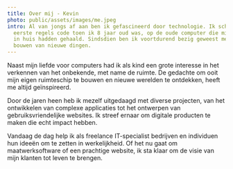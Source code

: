 ```yaml
---
title: Over mij - Kevin
photo: public/assets/images/me.jpeg
intro: Al van jongs af aan ben ik gefascineerd door technologie. Ik schreef mijn
  eerste regels code toen ik 8 jaar oud was, op de oude computer die mijn ouders
  in huis hadden gehaald. Sindsdien ben ik voortdurend bezig geweest met het
  bouwen van nieuwe dingen.
---
```

Naast mijn liefde voor computers had ik als kind een grote interesse in het verkennen van het onbekende, met name de ruimte. De gedachte om ooit mijn eigen ruimteschip te bouwen en nieuwe werelden te ontdekken, heeft me altijd geïnspireerd.

Door de jaren heen heb ik mezelf uitgedaagd met diverse projecten, van het ontwikkelen van complexe applicaties tot het ontwerpen van gebruiksvriendelijke websites. Ik streef ernaar om digitale producten te maken die echt impact hebben.

Vandaag de dag help ik als freelance IT-specialist bedrijven en individuen hun ideeën om te zetten in werkelijkheid. Of het nu gaat om maatwerksoftware of een prachtige website, ik sta klaar om de visie van mijn klanten tot leven te brengen.
